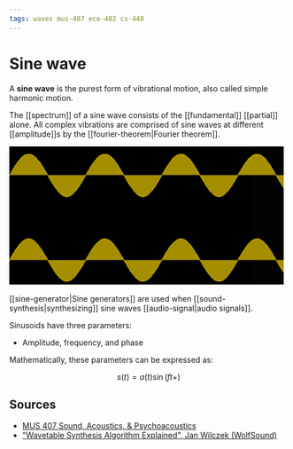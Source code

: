 ```yaml
---
tags: waves mus-407 ece-402 cs-448
---
```


# Sine wave

A **sine wave** is the purest form of vibrational motion, also called simple harmonic motion.

The [[spectrum]] of a sine wave consists of the [[fundamental]] [[partial]] alone. All complex vibrations are comprised of sine waves at different [[amplitude]]s by the [[fourier-theorem|Fourier theorem]].

![Sine wave in the time domain](../assets/sine-wave-time-domain.png)

[[sine-generator|Sine generators]] are used when [[sound-synthesis|synthesizing]] sine waves [[audio-signal|audio signals]].

Sinusoids have three parameters:

- Amplitude, frequency, and phase

Mathematically, these parameters can be expressed as:

$$
s(t) = a(t) \sin(f t + )
$$

## Sources

- [MUS 407 Sound, Acoustics, & Psychoacoustics](https://prezi.com/view/ZcqvwosFJCFJQtQrbP75/)
- ["Wavetable Synthesis Algorithm Explained", Jan Wilczek (WolfSound)](https://www.thewolfsound.com/sound-synthesis/wavetable-synthesis-algorithm/)

